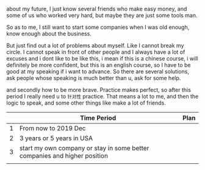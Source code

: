 about my future, I just know several friends who make easy money, and some of us who worked very hard, but maybe they are just some tools man.

So as to me, I still want to start some companies when I was old enough, know enough about the business.

But just find out a lot of problems about myself.
Like I cannot break my circle. I cannot speak in front of other people and I always have a lot of excuses and i dont like to be like this, i mean if this is a chinese course, i will definitely be more confident, but this is an english course, so I have to be good at my speaking if i want to advance. So there are several solutions, ask people whose speaking is much better than u, ask for some help.

and secondly how to be more brave.
Practice makes perfect, so after this period I really need u to `针对性` practice. That means a lot to me, and then the logic to speak, and some other things like make a lot of friends.

|     | Time Period                                                               | Plan |
| --- | ------------------------------------------------------------------------- | ---- |
| 1   | From now to 2019 Dec                                                      |      |
| 2   | 3 years or 5 years in USA                                                 |      |
| 3   | start my own company or stay in some better companies and higher position |      |
|     |                                                                           |      |
